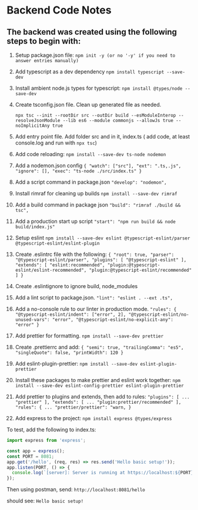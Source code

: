# Backend Code Notes

## The backend was created using the following steps to begin with:

1. Setup package.json file:
    `npm init -y (or no '-y' if you need to answer entries manually)`

2. Add typescript as a dev dependency
    `npm install typescript --save-dev`

3. Install ambient node.js types for typescript:
    `npm install @types/node --save-dev`

4. Create tsconfig.json file. Clean up generated file as needed.

    `npx tsc --init --rootDir src --outDir build --esModuleInterop --resolveJsonModule --lib es6 --module commonjs --allowJs true --noImplicitAny true`

5. Add entry point file. Add folder src and in it, index.ts ( add code, at least console.log and run with `npx tsc`)

6. Add code reloading:
    `npm install --save-dev ts-node nodemon`

7. Add a nodemon.json config
    `{
        "watch": ["src"],
        "ext": ".ts,.js",
        "ignore": [],
        "exec": "ts-node ./src/index.ts"
    }`

8. Add a script command in package.json
    `"develop": "nodemon",`

9. Install rimraf for cleaning up builds
    `npm install --save-dev rimraf`

10. Add a build command in package json
    `"build": "rimraf ./build && tsc",`

11. Add a production start up script
    `"start": "npm run build && node build/index.js"`

12. Setup eslint
    `npm install --save-dev eslint @typescript-eslint/parser @typescript-eslint/eslint-plugin`

13. Create .eslintrc file with the following:
    `{
        "root": true,
        "parser": "@typescript-eslint/parser",
        "plugins": [
            "@typescript-eslint"
        ],
        "extends": [
            "eslint:recommended",
            "plugin:@typescript-eslint/eslint-recommended",
            "plugin:@typescript-eslint/recommended"
        ]
    }`

14. Create .eslintignore to ignore build, node_modules

15. Add a lint script to package.json.
    `"lint": "eslint . --ext .ts",`

16. Add a no-console rule to our linter in production mode.
    `"rules": {
        "@typescript-eslint/indent": ["error", 2],
        "@typescript-eslint/no-unused-vars": "error",
        "@typescript-eslint/no-explicit-any": "error"
    }`

17. Add prettier for formatting.
    `npm install --save-dev prettier`

18. Create .prettierrc and add:
    `{
        "semi": true,
        "trailingComma": "es5",
        "singleQuote": false,
        "printWidth": 120
    }`

19. Add eslint-plugin-prettier:
    `npm install --save-dev eslint-plugin-prettier`

20. Install these packages to make prettier and eslint work together:
    `npm install --save-dev eslint-config-prettier eslint-plugin-prettier`

20. Add prettier to plugins and extends, then add to rules:
    `
   "plugins": [
      ...
      "prettier"
    ],
    "extends": [
      ...
      "plugin:prettier/recommended"
    ],
    "rules": {
        ...
        "prettier/prettier": "warn,
    }
    `


21. Add express to the project:
    `npm install express @types/express`

To test, add the following to index.ts:
```typescript
import express from 'express';

const app = express();
const PORT = 8081;
app.get('/hello', (req, res) => res.send('Hello basic setup!'));
app.listen(PORT, () => {
  console.log(`[server]: Server is running at https://localhost:${PORT}`);
});
```

Then using postman, send:
`http://localhost:8081/hello`

should see: `Hello basic setup!`
